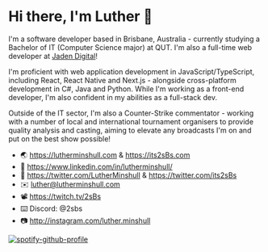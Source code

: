 # Hi there, I'm Luther 👋

I'm a software developer based in Brisbane, Australia - currently studying a Bachelor of IT (Computer Science major) at QUT. I'm also a full-time web developer at [Jaden Digital](https://jadendigital.com.au)!

I'm proficient with web application development in JavaScript/TypeScript, including React, React Native and Next.js - alongside cross-platform development in C#, Java and Python. While I'm working as a front-end developer, I'm also confident in my abilities as a full-stack dev.

Outside of the IT sector, I'm also a Counter-Strike commentator - working with a number of local and international tournament organisers to provide quality analysis and casting, aiming to elevate any broadcasts I'm on and put on the best show possible!

- 🌏 https://lutherminshull.com & https://its2sBs.com
- 💼 https://www.linkedin.com/in/lutherminshull/
- 📱 https://twitter.com/LutherMinshull & https://twitter.com/its2sBs
- ✉️ luther@lutherminshull.com
- 📽️ https://twitch.tv/2sBs
- ⌨️ Discord: @2sbs
- 📷 http://instagram.com/luther.minshull

[![spotify-github-profile](https://spotify-github-profile.vercel.app/api/view?uid=2sbs&cover_image=true&theme=novatorem)](https://spotify-github-profile.vercel.app/api/view?uid=2sbs&redirect=true)

